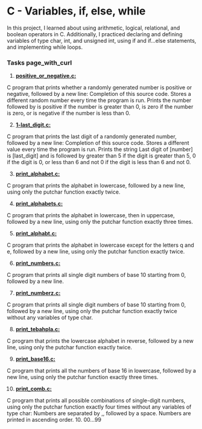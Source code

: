 
# C - Variables, if, else, while

In this project, I learned about using arithmetic, logical, relational, and boolean operators in C. Additionally, I practiced declaring and defining variables of type char, int, and unsigned int, using if and if...else statements, and implementing while loops.

### Tasks page_with_curl

1. **[positive_or_negative.c:](https://github.com/BromicOuma/alx-low_level_programming/blob/main/0x01-variables_if_else_while/0-positive_or_negative.c)**

C program that prints whether a randomly generated number is positive or negative, followed by a new line:
Completion of this source code.
Stores a different random number every time the program is run.
Prints the number followed by is positive if the number is greater than 0, is zero if the number is zero, or is negative if the number is less than 0.

2. **[1-last_digit.c:](https://github.com/BromicOuma/alx-low_level_programming/blob/main/0x01-variables_if_else_while/1-last_digit.c)** 

C program that prints the last digit of a randomly generated number, followed by a new line:
Completion of this source code.
Stores a different value every time the program is run.
Prints the string Last digit of [number] is [last_digit] and is followed by greater than 5 if the digit is greater than 5, 0 if the digit is 0, or less than 6 and not 0 if the digit is less than 6 and not 0.


3. **[print_alphabet.c:](https://github.com/BromicOuma/alx-low_level_programming/blob/main/0x01-variables_if_else_while/2-print_alphabet.c)** 

C program that prints the alphabet in lowercase, followed by a new line, using only the putchar function exactly twice.


4. **[print_alphabets.c:](https://github.com/BromicOuma/alx-low_level_programming/blob/main/0x01-variables_if_else_while/3-print_alphabets.c)** 

C program that prints the alphabet in lowercase, then in uppercase, followed by a new line, using only the putchar function exactly three times.

5. **[print_alphabt.c:](https://github.com/BromicOuma/alx-low_level_programming/blob/main/0x01-variables_if_else_while/4-print_alphabt.c)**
 
 C program that prints the alphabet in lowercase except for the letters q and e, followed by a new line, using only the putchar function exactly twice.


6. **[print_numbers.c:](https://github.com/BromicOuma/alx-low_level_programming/blob/main/0x01-variables_if_else_while/5-print_numbers.c)** 

C program that prints all single digit numbers of base 10 starting from 0, followed by a new line.


7. **[print_numberz.c:](https://github.com/BromicOuma/alx-low_level_programming/blob/main/0x01-variables_if_else_while/6-print_numberz.c)**

C program that prints all single digit numbers of base 10 starting from 0, followed by a new line, using only the putchar function exactly twice without any variables of type char.


8. **[print_tebahpla.c:](https://github.com/BromicOuma/alx-low_level_programming/blob/main/0x01-variables_if_else_while/7-print_tebahpla.c)** 

C program that prints the lowercase alphabet in reverse, followed by a new line, using only the putchar function exactly twice.


9. **[print_base16.c:](https://github.com/BromicOuma/alx-low_level_programming/blob/main/0x01-variables_if_else_while/8-print_base16.c)**

C program that prints all the numbers of base 16 in lowercase, followed by a new line, using only the putchar function exactly three times.


10. **[print_comb.c:](https://github.com/BromicOuma/alx-low_level_programming/blob/main/0x01-variables_if_else_while/9-print_comb.c)** 

C program that prints all possible combinations of single-digit numbers, using only the putchar function exactly four times without any variables of type char:
Numbers are separated by ,, followed by a space.
Numbers are printed in ascending order.
10. 00...99

